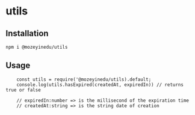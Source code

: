 # utils

## Installation
`npm i @mozeyinedu/utils`

## Usage
```
    const utils = require('@mozeyinedu/utils).default;
    console.log(utils.hasExpired(createdAt, expiredIn)) // returns true or false

    // expiredIn:number => is the millisecond of the expiration time
    // createdAt:string => is the string date of creation

    
````